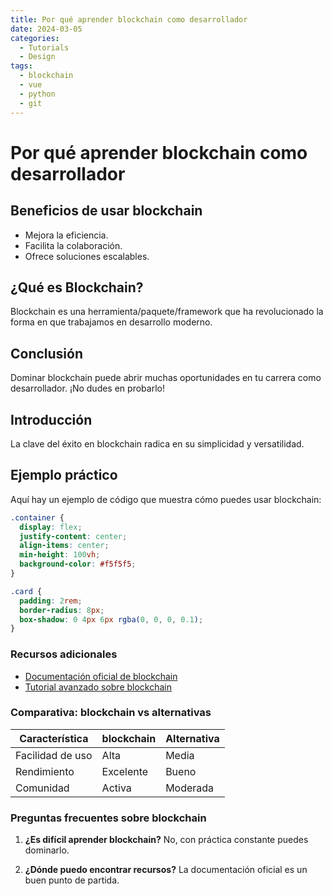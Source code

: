 ```yaml
---
title: Por qué aprender blockchain como desarrollador
date: 2024-03-05
categories: 
  - Tutorials
  - Design
tags:
  - blockchain
  - vue
  - python
  - git
---
```


# Por qué aprender blockchain como desarrollador

## Beneficios de usar blockchain

- Mejora la eficiencia.
- Facilita la colaboración.
- Ofrece soluciones escalables.

## ¿Qué es Blockchain?

Blockchain es una herramienta/paquete/framework que ha revolucionado la forma en que trabajamos en desarrollo moderno.

## Conclusión

Dominar blockchain puede abrir muchas oportunidades en tu carrera como desarrollador. ¡No dudes en probarlo!

## Introducción

La clave del éxito en blockchain radica en su simplicidad y versatilidad.

## Ejemplo práctico

Aquí hay un ejemplo de código que muestra cómo puedes usar blockchain:

```css
.container {
  display: flex;
  justify-content: center;
  align-items: center;
  min-height: 100vh;
  background-color: #f5f5f5;
}

.card {
  padding: 2rem;
  border-radius: 8px;
  box-shadow: 0 4px 6px rgba(0, 0, 0, 0.1);
}
```

### Recursos adicionales

- [Documentación oficial de blockchain](https://example.com)
- [Tutorial avanzado sobre blockchain](https://example.com/tutorial)

### Comparativa: blockchain vs alternativas

| Característica | blockchain | Alternativa |
|---------------|-------------|------------|
| Facilidad de uso | Alta | Media |
| Rendimiento | Excelente | Bueno |
| Comunidad | Activa | Moderada |

### Preguntas frecuentes sobre blockchain

1. **¿Es difícil aprender blockchain?**
   No, con práctica constante puedes dominarlo.

2. **¿Dónde puedo encontrar recursos?**
   La documentación oficial es un buen punto de partida.